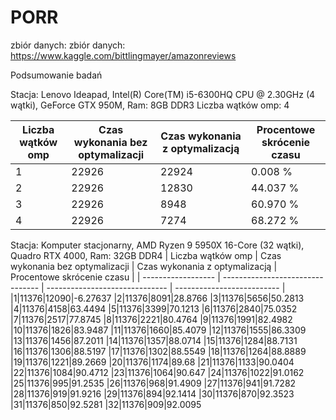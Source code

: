 # PORR
zbiór danych:
zbiór danych: https://www.kaggle.com/bittlingmayer/amazonreviews

Podsumowanie badań

Stacja:
Lenovo Ideapad, Intel(R) Core(TM) i5-6300HQ CPU @ 2.30GHz (4 wątki), GeForce GTX 950M, Ram: 8GB DDR3
Liczba wątków omp: 4

| Liczba wątków omp  | Czas wykonania bez optymalizacji | Czas wykonania z optymalizacją | Procentowe skrócenie czasu |
| ------------------ | -------------------------------- | ------------------------------ | -------------------------- |
|1|22926|22924|0.008 % |
|2|22926|12830|44.037 % |
|3|22926|8948|60.970 % |
|4|22926|7274|68.272 % |

Stacja:
Komputer stacjonarny, AMD Ryzen 9 5950X 16-Core (32 wątki), Quadro RTX 4000, Ram: 32GB DDR4
| Liczba wątków omp  | Czas wykonania bez optymalizacji | Czas wykonania z optymalizacją | Procentowe skrócenie czasu |
| ------------------ | -------------------------------- | ------------------------------ | -------------------------- |
|1|11376|12090|-6.27637
|2|11376|8091|28.8766
|3|11376|5656|50.2813
|4|11376|4158|63.4494
|5|11376|3399|70.1213
|6|11376|2840|75.0352
|7|11376|2517|77.8745
|8|11376|2221|80.4764
|9|11376|1991|82.4982
|10|11376|1826|83.9487
|11|11376|1660|85.4079
|12|11376|1555|86.3309
|13|11376|1456|87.2011
|14|11376|1357|88.0714
|15|11376|1284|88.7131
|16|11376|1306|88.5197
|17|11376|1302|88.5549
|18|11376|1264|88.8889
|19|11376|1221|89.2669
|20|11376|1174|89.68
|21|11376|1133|90.0404
|22|11376|1084|90.4712
|23|11376|1064|90.647
|24|11376|1022|91.0162
|25|11376|995|91.2535
|26|11376|968|91.4909
|27|11376|941|91.7282
|28|11376|919|91.9216
|29|11376|894|92.1414
|30|11376|870|92.3523
|31|11376|850|92.5281
|32|11376|909|92.0095
